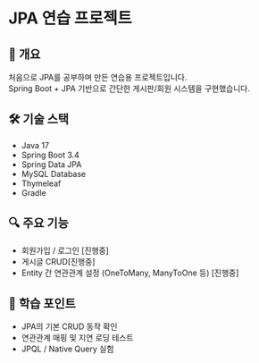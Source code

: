 # JPA 연습 프로젝트

## 📖 개요
처음으로 JPA를 공부하며 만든 연습용 프로젝트입니다.  
Spring Boot + JPA 기반으로 간단한 게시판/회원 시스템을 구현했습니다.

## 🛠 기술 스택
- Java 17
- Spring Boot 3.4
- Spring Data JPA
- MySQL Database
- Thymeleaf
- Gradle

## 🔍 주요 기능
- 회원가입 / 로그인 [진행중]
- 게시글 CRUD[진행중]
- Entity 간 연관관계 설정 (OneToMany, ManyToOne 등) [진행중]

## 🧪 학습 포인트
- JPA의 기본 CRUD 동작 확인
- 연관관계 매핑 및 지연 로딩 테스트
- JPQL / Native Query 실험
